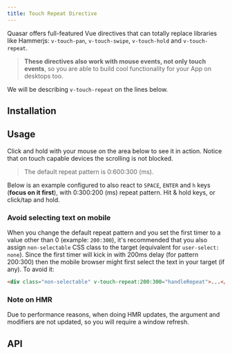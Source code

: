 ```yaml
---
title: Touch Repeat Directive
---
```

Quasar offers full-featured Vue directives that can totally replace libraries like Hammerjs: `v-touch-pan`, `v-touch-swipe`, `v-touch-hold` and `v-touch-repeat`.

> **These directives also work with mouse events, not only touch events**, so you are able to build cool functionality for your App on desktops too.

We will be describing `v-touch-repeat` on the lines below.

## Installation
<doc-installation directives="TouchRepeat" />

## Usage
Click and hold with your mouse on the area below to see it in action.
Notice that on touch capable devices the scrolling is not blocked.

> The default repeat pattern is 0:600:300 (ms).

<doc-example title="Basic" file="TouchRepeat/Basic" />

Below is an example configured to also react to `SPACE`, `ENTER` and `h` keys (**focus on it first**), with 0:300:200 (ms) repeat pattern. Hit & hold keys, or click/tap and hold.

<doc-example title="Custom keys" file="TouchRepeat/Keys" />

### Avoid selecting text on mobile
When you change the default repeat pattern and you set the first timer to a value other than 0 (example: `200:300`), it's recommended that you also assign `non-selectable` CSS class to the target (equivalent for `user-select: none`). Since the first timer will kick in with 200ms delay (for pattern 200:300) then the mobile browser might first select the text in your target (if any). To avoid it:
``` html
<div class="non-selectable" v-touch-repeat:200:300="handleRepeat">...</div>
```

### Note on HMR
Due to performance reasons, when doing HMR updates, the argument and modifiers are not updated, so you will require a window refresh.

## API
<doc-api file="TouchRepeat" />
